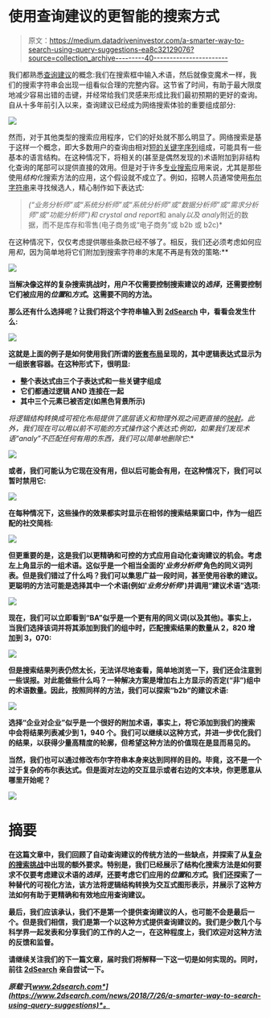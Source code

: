 # 使用查询建议的更智能的搜索方式

> 原文：<https://medium.datadriveninvestor.com/a-smarter-way-to-search-using-query-suggestions-ea8c32129076?source=collection_archive---------40----------------------->

我们都熟悉[查询建议](https://isquared.wordpress.com/2012/02/22/designing-search-part-2-as-you-type-suggestions/)的概念:我们在搜索框中输入术语，然后就像变魔术一样，我们的搜索字符串会出现一组看似合理的完整内容。这节省了时间，有助于最大限度地减少容易出错的击键，并经常给我们灵感来形成比我们最初预期的更好的查询。自从十多年前引入以来，查询建议已经成为网络搜索体验的重要组成部分:

![](img/587ec4d17cf1fb32d436f86855dc55ce.png)

然而，对于其他类型的搜索应用程序，它们的好处就不那么明显了。网络搜索是基于这样一个概念，即大多数用户的查询由相对[短的关键字序列](https://www.statista.com/statistics/269740/number-of-search-terms-in-internet-research-in-the-us/)组成，可能具有一些基本的语言结构。在这种情况下，将相关的(甚至是偶然发现的)术语附加到非结构化查询的尾部可以提供直接的效用。但是对于许多[专业搜索](https://isquared.wordpress.com/2015/03/31/user-requirements-for-complex-search-strategies/)应用来说，尤其是那些使用*结构化*搜索方法的应用，这个假设就不成立了。例如，招聘人员通常使用[布尔字符串](https://www.2dsearch.com/news/2018/7/3/this-is-why-boolean-strings-dont-work)来寻找候选人，精心制作如下表达式:

> *(“业务分析师”或“系统分析师”或“系统分析师”或“数据分析师”或“需求分析师”或“功能分析师”)和 crystal and report*和 analy*以及 analy*附近的数据，而不是库存和零售(电子商务或“电子商务”或 b2b 或 b2c)*

在这种情况下，仅仅考虑提供哪些条款已经不够了。相反，我们还必须考虑如何应用*和*，因为简单地将它们附加到搜索字符串的末尾不再是有效的策略:**

**![](img/237b9d05fead28f76a3cf0410c44ac76.png)**

**当解决像这样的复杂搜索挑战时，用户不仅需要控制搜索建议的*选择*，还需要控制它们被应用的*位置*和*方式*。这需要不同的方法。**

**那么还有什么选择呢？让我们将这个字符串输入到 [2dSearch](https://www.2dsearch.com/) 中，看看会发生什么:**

**![](img/28bc41a47f8d06306888e1522fde6231.png)**

**这就是上面的例子是如何使用我们所谓的[嵌套布局](https://www.2dsearch.com/news/2018/7/11/this-is-whats-possible-when-you-rethink-advanced-search)呈现的，其中逻辑表达式显示为一组嵌套容器。在这种形式下，很明显:**

*   **整个表达式由三个子表达式和一些关键字组成**
*   **它们都通过逻辑 AND 连接在一起**
*   **其中三个元素已被否定(如黑色背景所示)**

**将逻辑结构转换成可视化布局提供了底层语义和物理外观之间更直接的[映射](https://www.2dsearch.com/news/2018/7/11/this-is-whats-possible-when-you-rethink-advanced-search)。此外，我们现在可以用以前不可能的方式操作这个表达式:例如，如果我们发现术语“analy*”不匹配任何有用的东西，我们可以简单地删除它:**

**![](img/cc84cb1b8b177995cf5f92f260741907.png)**

**或者，我们可能认为它现在没有用，但以后可能会有用，在这种情况下，我们可以暂时禁用它:**

**![](img/4e3a564d91496047d346ac4344a03c9b.png)**

**在每种情况下，这些操作的效果都实时显示在相邻的搜索结果窗口中，作为一组匹配的社交简档:**

**![](img/7b220e5757bdb92194d818294fcf55d2.png)**

**但更重要的是，这是我们以更精确和可控的方式应用自动化查询建议的机会。考虑左上角显示的一组术语。这似乎是一个相当全面的'*业务分析师*'角色的同义词列表。但是我们错过了什么吗？我们可以集思广益一段时间，甚至使用谷歌的建议。更聪明的方法可能是选择其中一个术语(例如'*业务分析师*')并调用“建议术语”选项:**

**![](img/43eafe3f7ff8e80bfb790909059850ee.png)**

**现在，我们可以立即看到“BA”似乎是一个更有用的同义词(以及其他)。事实上，当我们选择该词并将其添加到我们的组中时，匹配搜索结果的数量从 2，820 增加到 3，070:**

**![](img/afbadb3d8fa892430be51afe5d7dc7f9.png)**

**但是搜索结果列表仍然太长，无法详尽地查看，简单地浏览一下，我们还会注意到一些误报。对此能做些什么吗？一种解决方案是增加右上方显示的否定(“非”)组中的术语数量。因此，按照同样的方法，我们可以探索“b2b”的建议术语:**

**![](img/7232d4b3872d5e1243c4f1b8a35a94d3.png)**

**选择“企业对企业”似乎是一个很好的附加术语，事实上，将它添加到我们的搜索中会将结果列表减少到 1，940 个。我们可以继续以这种方式，并进一步优化我们的结果，以获得少量高精度的轮廓，但希望这种方法的价值现在是显而易见的。**

**当然，我们也可以通过修改布尔字符串本身来达到同样的目的。毕竟，这不是一个过于复杂的布尔表达式。但是面对左边的交互显示或者右边的文本块，你更愿意从哪里开始呢？**

**![](img/5c8b348ac3d1becdb9254518d73d537c.png)**

# **摘要**

**在这篇文章中，我们回顾了自动查询建议的传统方法的一些缺点，并探索了从[复杂的搜索挑战](https://isquared.wordpress.com/2018/06/05/first-international-workshop-on-professional-search/)中出现的额外要求。特别是，我们已经展示了结构化搜索方法是如何要求不仅要考虑建议术语的*选择*，还要考虑它们应用的*位置*和*方式*。我们还探索了一种替代的可视化方法，该方法将逻辑结构转换为交互式图形表示，并展示了这种方法如何有助于更精确和有效地应用查询建议。**

**最后，我们应该承认，我们不是第一个提供查询建议的人，也可能不会是最后一个。但是我们相信，我们是第一个以这种方式提供查询建议的。我们是少数几个与科学界一起发表和分享我们的工作的人之一，在这种程度上，我们欢迎对这种方法的反馈和监督。**

**请继续关注我们的下一篇文章，届时我们将解释一下这一切是如何实现的。同时，前往 [2dSearch](https://www.2dsearch.com/) 亲自尝试一下。**

***原载于*[*www.2dsearch.com*](https://www.2dsearch.com/news/2018/7/26/a-smarter-way-to-search-using-query-suggestions)*。***